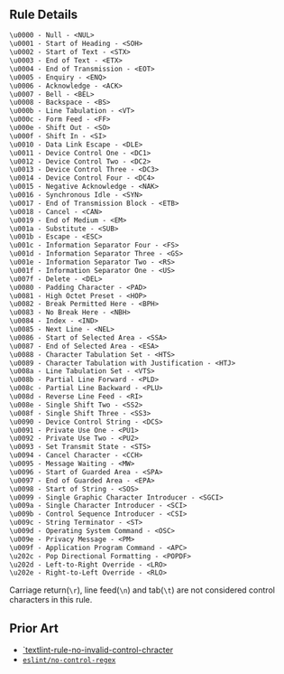 <!-- markdownlint-disable-next-line no-inline-html first-line-h1 -->
<header v-html="$frontmatter.rule"></header>

## Rule Details

```txt
\u0000 - Null - <NUL>
\u0001 - Start of Heading - <SOH>
\u0002 - Start of Text - <STX>
\u0003 - End of Text - <ETX>
\u0004 - End of Transmission - <EOT>
\u0005 - Enquiry - <ENQ>
\u0006 - Acknowledge - <ACK>
\u0007 - Bell - <BEL>
\u0008 - Backspace - <BS>
\u000b - Line Tabulation - <VT>
\u000c - Form Feed - <FF>
\u000e - Shift Out - <SO>
\u000f - Shift In - <SI>
\u0010 - Data Link Escape - <DLE>
\u0011 - Device Control One - <DC1>
\u0012 - Device Control Two - <DC2>
\u0013 - Device Control Three - <DC3>
\u0014 - Device Control Four - <DC4>
\u0015 - Negative Acknowledge - <NAK>
\u0016 - Synchronous Idle - <SYN>
\u0017 - End of Transmission Block - <ETB>
\u0018 - Cancel - <CAN>
\u0019 - End of Medium - <EM>
\u001a - Substitute - <SUB>
\u001b - Escape - <ESC>
\u001c - Information Separator Four - <FS>
\u001d - Information Separator Three - <GS>
\u001e - Information Separator Two - <RS>
\u001f - Information Separator One - <US>
\u007f - Delete - <DEL>
\u0080 - Padding Character - <PAD>
\u0081 - High Octet Preset - <HOP>
\u0082 - Break Permitted Here - <BPH>
\u0083 - No Break Here - <NBH>
\u0084 - Index - <IND>
\u0085 - Next Line - <NEL>
\u0086 - Start of Selected Area - <SSA>
\u0087 - End of Selected Area - <ESA>
\u0088 - Character Tabulation Set - <HTS>
\u0089 - Character Tabulation with Justification - <HTJ>
\u008a - Line Tabulation Set - <VTS>
\u008b - Partial Line Forward - <PLD>
\u008c - Partial Line Backward - <PLU>
\u008d - Reverse Line Feed - <RI>
\u008e - Single Shift Two - <SS2>
\u008f - Single Shift Three - <SS3>
\u0090 - Device Control String - <DCS>
\u0091 - Private Use One - <PU1>
\u0092 - Private Use Two - <PU2>
\u0093 - Set Transmit State - <STS>
\u0094 - Cancel Character - <CCH>
\u0095 - Message Waiting - <MW>
\u0096 - Start of Guarded Area - <SPA>
\u0097 - End of Guarded Area - <EPA>
\u0098 - Start of String - <SOS>
\u0099 - Single Graphic Character Introducer - <SGCI>
\u009a - Single Character Introducer - <SCI>
\u009b - Control Sequence Introducer - <CSI>
\u009c - String Terminator - <ST>
\u009d - Operating System Command - <OSC>
\u009e - Privacy Message - <PM>
\u009f - Application Program Command - <APC>
\u202c - Pop Directional Formatting - <POPDF>
\u202d - Left-to-Right Override - <LRO>
\u202e - Right-to-Left Override - <RLO>
```

Carriage return(`\r`), line feed(`\n`) and tab(`\t`) are not considered control characters in this rule.

## Prior Art

- [`textlint-rule-no-invalid-control-chracter](https://github.com/textlint-rule/textlint-rule-no-invalid-control-character)
- [`eslint/no-control-regex`](https://eslint.org/docs/latest/rules/no-control-regex)
